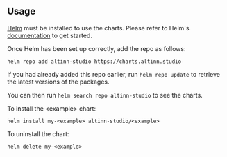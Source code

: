 ## Usage

[Helm](https://helm.sh) must be installed to use the charts.  Please refer to
Helm's [documentation](https://helm.sh/docs) to get started.

Once Helm has been set up correctly, add the repo as follows:

    helm repo add altinn-studio https://charts.altinn.studio

If you had already added this repo earlier, run `helm repo update` to retrieve
the latest versions of the packages.  

You can then run `helm search repo altinn-studio` to see the charts.

To install the \<example> chart:

    helm install my-<example> altinn-studio/<example>

To uninstall the chart:

    helm delete my-<example>
